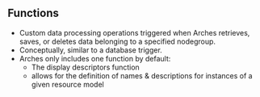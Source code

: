 ## Functions

- Custom data processing operations triggered when Arches retrieves, saves, or deletes data belonging to a specified nodegroup.
- Conceptually, similar to a database trigger.
- Arches only includes one function by default:
    - The display descriptors function
    - allows for the definition of names & descriptions for instances of a given resource model
